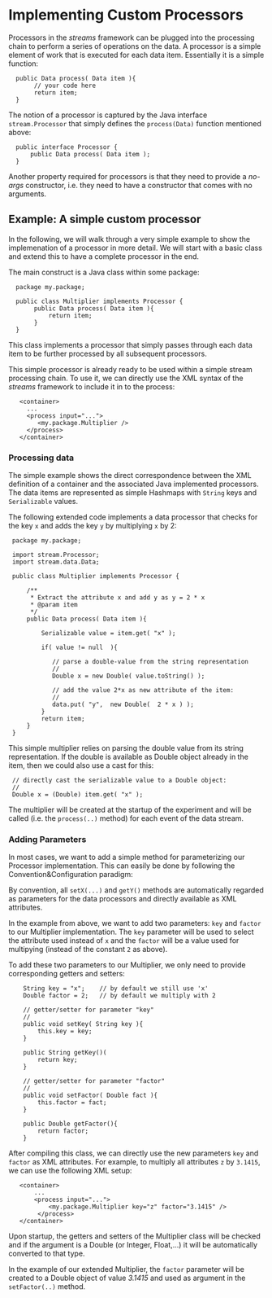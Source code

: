 Implementing Custom Processors
==============================

Processors in the *streams* framework can be plugged into the
processing chain to perform a series of operations on the data.  A
processor is a simple element of work that is executed for each data
item. Essentially it is a simple function:

      public Data process( Data item ){
           // your code here
           return item;
      }

The notion of a processor is captured by the Java interface `stream.Processor`
that simply defines the `process(Data)` function mentioned above:

      public interface Processor {
          public Data process( Data item );
      }

Another property required for processors is that they need to provide a
*no-args* constructor, i.e. they need to have a constructor that comes
with no arguments.


Example: A simple custom processor
----------------------------------

In the following, we will walk through a very simple example to show
the implemenation of a processor in more detail. We will start with a
basic class and extend this to have a complete processor in the end.

The main construct is a Java class within some package:

      package my.package;

      public class Multiplier implements Processor {
           public Data process( Data item ){
               return item;
           }
      }

This class implements a processor that simply passes through each data
item to be further processed by all subsequent processors.


This simple processor is already ready to be used within a simple stream
processing chain. To use it, we can directly use the XML syntax of the *streams*
framework to include it in to the process:

       <container>
         ...
         <process input="...">
            <my.package.Multiplier />
         </process>
       </container>

### Processing data

The simple example shows the direct correspondence between the XML
definition of a container and the associated Java implemented
processors. The data items are represented as simple Hashmaps with
`String` keys and `Serializable` values.

The following extended code implements a data processor that checks
for the key `x` and adds the key `y` by multiplying `x` by 2:

     package my.package;

     import stream.Processor;
     import stream.data.Data;

     public class Multiplier implements Processor {

         /**
          * Extract the attribute x and add y as y = 2 * x
          * @param item
          */
         public Data process( Data item ){
             
             Serializable value = item.get( "x" );	     

             if( value != null  ){

                // parse a double-value from the string representation
                //
                Double x = new Double( value.toString() );
                
                // add the value 2*x as new attribute of the item:
                //
                data.put( "y",  new Double(  2 * x ) );
             }
             return item;
         }
     }


This simple multiplier relies on parsing the double value from its string
representation. If the double is available as Double object already in the
item, then we could also use a cast for this:

     // directly cast the serializable value to a Double object:
     //
     Double x = (Double) item.get( "x" );

The multiplier will be created at the startup of the experiment and will be
called (i.e. the `process(..)` method) for each event of the data stream.


### Adding Parameters

In most cases, we want to add a simple method for parameterizing our Processor
implementation. This can easily be done by following the Convention&Configuration
paradigm:

By convention, all `setX(...)` and `getY()` methods are automatically regarded as
parameters for the data processors and directly available as XML attributes.

In the example from above, we want to add two parameters: `key` and `factor` to
our Multiplier implementation. The `key` parameter will be used to select the
attribute used instead of `x` and the `factor` will be a value used for multipying
(instead of the constant `2` as above).

To add these two parameters to our Multiplier, we only need to provide corresponding
getters and setters:
		
        String key = "x";    // by default we still use 'x'
        Double factor = 2;   // by default we multiply with 2

        // getter/setter for parameter "key"
        //
        public void setKey( String key ){
            this.key = key;
        }

        public String getKey()(
            return key;
        }

        // getter/setter for parameter "factor"
        // 
        public void setFactor( Double fact ){
            this.factor = fact;
        }

        public Double getFactor(){
            return factor;
        }

After compiling this class, we can directly use the new parameters `key` and `factor`
as XML attributes. For example, to multiply all attributes `z` by `3.1415`, we can
use the following XML setup:

       <container>
           ...
           <process input="...">
               <my.package.Multiplier key="z" factor="3.1415" />
            </process>
       </container>

Upon startup, the getters and setters of the Multiplier class will be checked and
if the argument is a Double (or Integer, Float,...) it will be automatically converted
to that type.

In the example of our extended Multiplier, the `factor` parameter will be created to
a Double object of value *3.1415* and used as argument in the `setFactor(..)` method.



